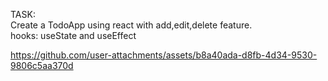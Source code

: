 TASK:  
  Create a TodoApp using react with add,edit,delete feature.  
  hooks: useState and useEffect  
  
https://github.com/user-attachments/assets/b8a40ada-d8fb-4d34-9530-9806c5aa370d

